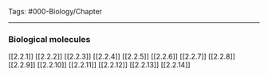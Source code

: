 Tags: #000-Biology/Chapter 

---
### Biological molecules
[[2.2.1]]
[[2.2.2]]
[[2.2.3]]
[[2.2.4]]
[[2.2.5]]
[[2.2.6]]
[[2.2.7]]
[[2.2.8]]
[[2.2.9]]
[[2.2.10]]
[[2.2.11]]
[[2.2.12]]
[[2.2.13]]
[[2.2.14]]

